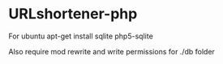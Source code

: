 # URLshortener-php
For ubuntu
apt-get install sqlite php5-sqlite

Also require mod rewrite and write permissions for ./db folder
